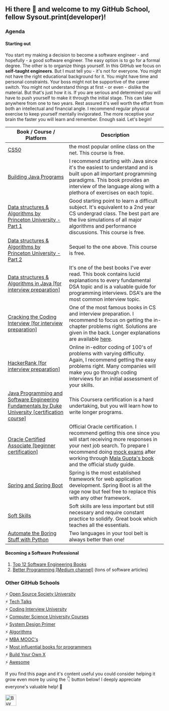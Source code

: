 ## Hi there 👋 and welcome to my GitHub School, fellow Sysout.print(developer)!

### Agenda
#### Starting out
You start my making a decision to become a software engineer - and hopefully - a good software engineer. The easy option is to go for a formal degree. The other is to organize things yourself. In this GitHub we focus on **self-taught engineers**. But I must tell you - it's not for everyone. You might not have the right educational background for it. You might have time and personal constraints. Your boss might not be supportive of the career switch. You might not understand things at first - or even - dislike the material. But that's just how it is. If you are serious and determined you will have to push yourself to make it through the initial stage. This can take anywhere from one to two years. Rest assured it's well worth the effort from both an intellectual and financial angle. I recommend regular physical exercise to keep yourself mentally invigorated. The more receptive your brain the faster you will learn and remember. Enough said. Let's begin!

| Book / Course / Platform | Description |
| --- | ----------- |
| [CS50](https://cs50.harvard.edu/) | the most popular online class on the net. This course is free. |
| [Building Java Programs](https://www.amazon.com/-/de/dp/013547194X/ref=sr_1_1?__mk_de_DE=%C3%85M%C3%85%C5%BD%C3%95%C3%91&dchild=1&keywords=building+java+programs&qid=1634032853&sr=8-1) | I recommend starting with Java since it's the easiest to understand and is built upon all important programming paradigms. This book provides an interview of the language along with a plethora of exercises on each topic. |
| [Data structures & Algorithms by Princeton University - Part 1](https://www.coursera.org/learn/algorithms-part1) | Good starting point to learn a difficult subject. It's equivalent to a 2nd year CS undergrad class. The best part are the live simulations of all major algorithms and performance discussions. This course is free. |
| [Data structures & Algorithms by Princeton University - Part 2](https://www.coursera.org/learn/algorithms-part2) | Sequel to the one above. This course is free. |
| [Data structures & Algorithms in Java [for interview preparation]](https://www.amazon.com/-/de/dp/0672324539/ref=sr_1_1?__mk_de_DE=%C3%85M%C3%85%C5%BD%C3%95%C3%91&dchild=1&keywords=robert+lafore&qid=1634031320&sr=8-1) | It's one of the best books I've ever read. This book contains lucid explanations to every fundamental DSA topic and is a valuable guide for programming interviews. DSA's are the most common interview topic. |
| [Cracking the Coding Interview [for interview preparation]](https://www.amazon.com/-/de/dp/0984782850/ref=sr_1_1?__mk_de_DE=%C3%85M%C3%85%C5%BD%C3%95%C3%91&crid=2ZU6USGS5QL17&dchild=1&keywords=cracking+the+coding+interview&qid=1634031401&s=books&sprefix=cracking+the+%2Caps%2C304&sr=1-1) | One of the most famous books in CS and interview preparation. I recommend to focus on getting the in-chapter problems right. Solutions are given in the back. Longer explanations are available [here](https://quastor.org/cracking-the-coding-interview/arrays-and-strings/one-away). |
| [HackerRank [for interview preparation]](https://www.hackerrank.com/) | Online in-editor coding of 100's of problems with varying difficulty. Again, I recommend getting the easy problems right. Many companies will make you go through coding interviews for an initial assessment of your skills. |
| [Java Programming and Software Engineering Fundamentals by Duke University [certification course]](https://www.coursera.org/specializations/java-programming?) | This Coursera certification is a hard undertaking, but you will learn how to write longer programs. |
| [Oracle Certified Associate [beginner certification]](https://education.oracle.com/oracle-certified-associate-java-se-8-programmer/trackp_333) | Official Oracle certification. I recommend getting this one since you will start receiving more responses in your next job search. To prepare I recommend doing [mock exams](https://www.udemy.com/course/oracle-java-associate-certification-exam-course-1z0-808/) after working through [Mala Gupta's book](https://www.amazon.com/-/de/dp/1617293253/ref=sr_1_11?__mk_de_DE=%C3%85M%C3%85%C5%BD%C3%95%C3%91&crid=GOM6ZN4B6653&dchild=1&keywords=oracle+certified+associate%2C+java+se+8+programmer&qid=1634220274&sprefix=oracle+cer%2Caps%2C240&sr=8-11) and the official study guide.  |
| [Spring and Spring Boot](https://www.codecademy.com/learn/learn-spring) | Spring is the most established framework for web application development. Spring Boot is all the rage now but feel free to replace this with any other framework. |
| [Soft Skills](https://www.amazon.com/-/de/dp/B09BP6JWTQ/ref=sr_1_1?__mk_de_DE=%C3%85M%C3%85%C5%BD%C3%95%C3%91&dchild=1&keywords=soft+skills+software&qid=1634041992&s=books&sr=1-1) | Soft skills are less important but still necessary and require constant practice to solidify. Great book which teaches all the essentials. |
| [Automate the Boring Stuff with Python](https://www.amazon.com/-/de/dp/1593279922/ref=sr_1_1?__mk_de_DE=%C3%85M%C3%85%C5%BD%C3%95%C3%91&dchild=1&keywords=automate+python&qid=1634041870&sr=8-1) | Two languages in your tool belt is always better than one! |


#### Becoming a Software Professional

1. [Top 12 Software Engineering Books](https://github.com/ajitagupta/softwareengineerbooks)
2. [Better Programming [Medium channel]](https://betterprogramming.pub/) (tons of software articles)


### Other GitHub Schools
⚡ [Open Source Society University](https://github.com/ossu/computer-science)<br>
⚡ [Tech Talks](https://github.com/JanVanRyswyck/awesome-talks)<br>
⚡ [Coding Interview University](https://github.com/jwasham/coding-interview-university)<br>
⚡ [Computer Science University Courses](https://github.com/prakhar1989/awesome-courses)<br>
⚡ [System Design Primer](https://github.com/donnemartin/system-design-primer)<br>
⚡ [Algorithms](https://github.com/TheAlgorithms)<br>
⚡ [MBA MOOC's](https://github.com/dperconti/MOOC-MBA)<br>
⚡ [Most influential books for programmers](https://github.com/cs-books/influential-cs-books)<br>
⚡ [Build Your Own X](https://github.com/danistefanovic/build-your-own-x)<br>
⚡ [Awesome](https://github.com/sindresorhus/awesome)

<!-- If you like what I do and want me to build more such projects, maybe consider buying me a coffee 🥺👉👈<br><br>-->
If you find this page and it's content useful you could consider helping it grow even more by using the 👇 button below!
I deeply appreciate everyone's valuable help! 🙏<br><br>
[<img src="https://cdn.buymeacoffee.com/buttons/v2/default-yellow.png" alt="Buy Me A Coffee" height="35">](https://www.buymeacoffee.com/ajita.gupta)

<!--


**ajitagupta/ajitagupta** is a ✨ _special_ ✨ repository because its `README.md` (this file) appears on your GitHub profile.


Here are some ideas to get you started:

- 🔭 I’m currently working on ...
- 🌱 I’m currently learning ...
- 👯 I’m looking to collaborate on ...
- 🤔 I’m looking for help with ...
- 💬 Ask me about ...
- 📫 How to reach me: ...
- 😄 Pronouns: ...
- ⚡ Fun fact: ...
-->
